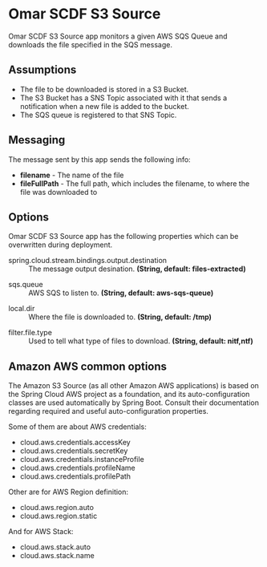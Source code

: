 # Omar SCDF S3 Source
Omar SCDF S3 Source app monitors a given AWS SQS Queue and downloads the file specified in the SQS message.
## Assumptions ##
- The file to be downloaded is stored in a S3 Bucket.
- The S3 Bucket has a SNS Topic associated with it that sends a notification when a new file is added to the bucket.
- The SQS queue is registered to that SNS Topic.

## Messaging ##
The message sent by this app sends the following info:
- **filename** - The name of the file
- **fileFullPath** - The full path, which includes the filename, to where the file was downloaded to

## Options ##
Omar SCDF S3 Source app has the following properties which can be overwritten during deployment.
<dl>
  <dt>spring.cloud.stream.bindings.output.destination</dt>
  <dd>The message output desination. <strong>(String, default: files-extracted)</strong></dd>
</dl>
<dl>
  <dt>sqs.queue</dt>
  <dd>AWS SQS to listen to. <strong>(String, default: aws-sqs-queue)</strong></dd>
</dl>
<dl>
  <dt>local.dir</dt>
  <dd>Where the file is downloaded to. <strong>(String, default: /tmp)</strong></dd>
</dl>
<dl>
  <dt>filter.file.type</dt>
  <dd>Used to tell what type of files to download. <strong>(String, default: nitf,ntf)</strong></dd>
</dl>

## Amazon AWS common options ##
The Amazon S3 Source (as all other Amazon AWS applications) is based on the Spring Cloud AWS project as a foundation, and its auto-configuration classes are used automatically by Spring Boot. Consult their documentation regarding required and useful auto-configuration properties.

Some of them are about AWS credentials:

- cloud.aws.credentials.accessKey
- cloud.aws.credentials.secretKey
- cloud.aws.credentials.instanceProfile
- cloud.aws.credentials.profileName
- cloud.aws.credentials.profilePath

Other are for AWS Region definition:

- cloud.aws.region.auto
- cloud.aws.region.static

And for AWS Stack:

- cloud.aws.stack.auto
- cloud.aws.stack.name
